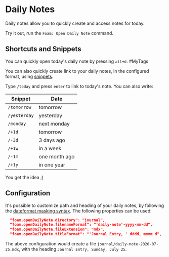# Daily Notes

Daily notes allow you to quickly create and access notes for today.

Try it out, run the `Foam: Open Daily Note` command.

## Shortcuts and Snippets

You can quickly open today's daily note by pressing `alt+d`. #MyTags

You can also quickly create link to your daily notes, in the configured format, using [snippets](https://code.visualstudio.com/docs/editor/userdefinedsnippets).

Type `/today` and press `enter` to link to today's note.
You can also write:

| Snippet      | Date          |
| ------------ | ------------- |
| `/tomorrow`  | tomorrow      |
| `/yesterday` | yesterday     |
| `/monday`    | next monday   |
| `/+1d`       | tomorrow      |
| `/-3d`       | 3 days ago    |
| `/+1w`       | in a week     |
| `/-1m`       | one month ago |
| `/+1y`       | in one year   |

You get the idea ;)

## Configuration

It's possible to customize path and heading of your daily notes, by following the [dateformat masking syntax](https://github.com/felixge/node-dateformat#mask-options).
The following properties can be used:
```json
  "foam.openDailyNote.directory": "journal",
  "foam.openDailyNote.filenameFormat": "'daily-note'-yyyy-mm-dd",
  "foam.openDailyNote.fileExtension": "mdx",
  "foam.openDailyNote.titleFormat": "'Journal Entry, ' dddd, mmmm d",
```

The above configuration would create a file `journal/daily-note-2020-07-25.mdx`, with the heading `Journal Entry, Sunday, July 25`.




